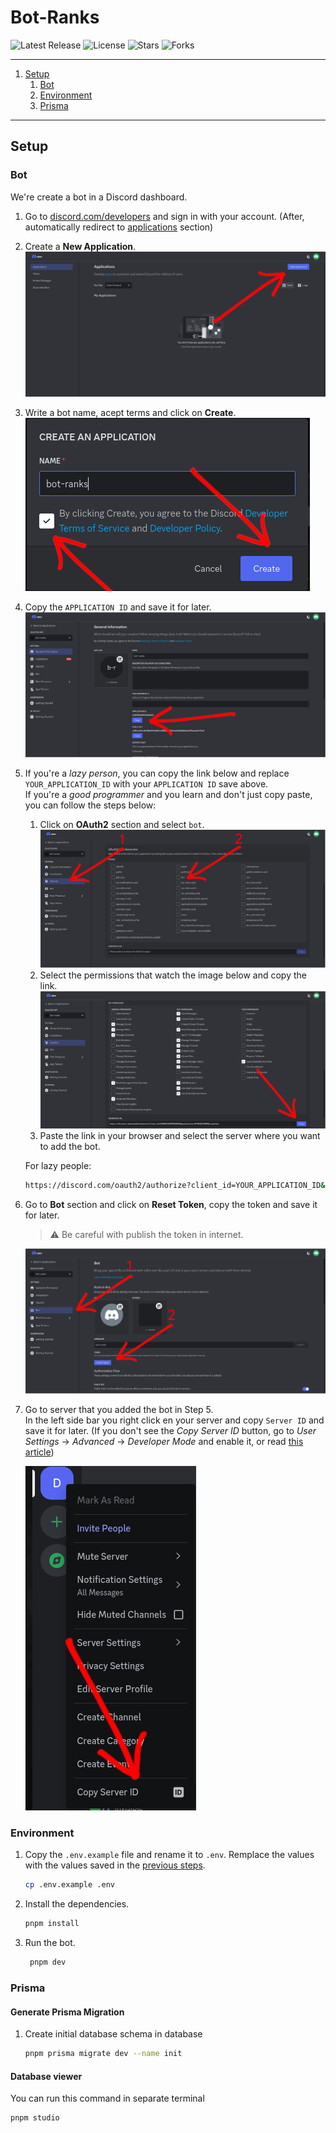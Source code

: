 # Bot-Ranks

![Latest Release](https://badgen.net/github/release/lacrypta/bot-ranks/stable/?color=blue&icon=bitcoin-lightning)
![License](https://badgen.net/github/license/lacrypta/bot-ranks/?color=cyan)
![Stars](https://badgen.net/github/stars/lacrypta/bot-ranks/?color=yellow)
![Forks](https://badgen.net/github/forks/lacrypta/bot-ranks/?color=grey)

---

1. [Setup](#setup)
   1. [Bot](#bot)
   2. [Environment](#environment)
   3. [Prisma](#prisma)

---

## Setup

### Bot

We're create a bot in a Discord dashboard.

1. Go to [discord.com/developers](https://discord.com/developers) and sign in with your account. (After, automatically redirect to [applications](https://discord.com/developers/applications) section)

2. Create a **New Application**.
   ![setup_bot_step_2](./images/setup_bot_step_2.png)

3. Write a bot name, acept terms and click on **Create**.
   ![setup_bot_step_3](./images/setup_bot_step_3.png)

4. Copy the `APPLICATION ID` and save it for later.
   ![setup_bot_step_4](./images/setup_bot_step_4.png)

5. If you're a _lazy person_, you can copy the link below and replace `YOUR_APPLICATION_ID` with your `APPLICATION ID` save above.<br>
   If you're a _good programmer_ and you learn and don't just copy paste, you can follow the steps below:

   1. Click on **OAuth2** section and select `bot`.
      ![setup_bot_step_5](./images/setup_bot_step_5.png)
   2. Select the permissions that watch the image below and copy the link.
      ![setup_bot_step_5bis](./images/setup_bot_step_5bis.png)
   3. Paste the link in your browser and select the server where you want to add the bot.

   For lazy people:

   ```bash
   https://discord.com/oauth2/authorize?client_id=YOUR_APPLICATION_ID&permissions=1978101132400&scope=bot
   ```

6. Go to **Bot** section and click on **Reset Token**, copy the token and save it for later.

   > ⚠️ Be careful with publish the token in internet.

   ![setup_bot_step_6](./images/setup_bot_step_6.png)

7. Go to server that you added the bot in Step 5.<br>
   In the left side bar you right click en your server and copy `Server ID` and save it for later. (If you don't see the _Copy Server ID_ button, go to _User Settings_ -> _Advanced_ -> _Developer Mode_ and enable it, or read [this article](https://support.discord.com/hc/en-us/articles/206346498-Where-can-I-find-my-User-Server-Message-ID-))

   ![setup_bot_step_7](./images/setup_bot_step_7.png)

### Environment

1. Copy the `.env.example` file and rename it to `.env`. Remplace the values with the values saved in the [previous steps](#bot).

   ```bash
   cp .env.example .env
   ```

2. Install the dependencies.

   ```bash
   pnpm install
   ```

3. Run the bot.

   ```bash
    pnpm dev
   ```

### Prisma

#### Generate Prisma Migration

1. Create initial database schema in database

   ```bash
   pnpm prisma migrate dev --name init
   ```

#### Database viewer

You can run this command in separate terminal

```bash
pnpm studio
```
